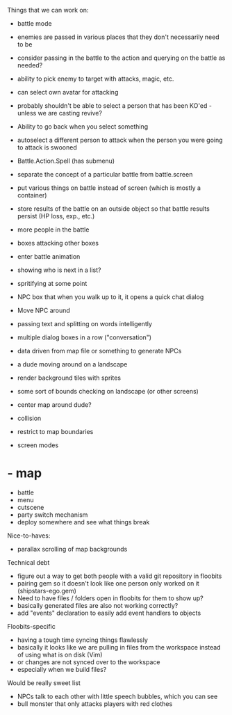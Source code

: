 Things that we can work on:

 - battle mode

  - enemies are passed in various places that they don't necessarily need to be
   - consider passing in the battle to the action and querying on the battle as needed?

  - ability to pick enemy to target with attacks, magic, etc.
   - can select own avatar for attacking
   - probably shouldn't be able to select a person that has been KO'ed
    - unless we are casting revive?
   - Ability to go back when you select something

  - autoselect a different person to attack when the person you were going to attack is swooned

  - Battle.Action.Spell (has submenu)

  - separate the concept of a particular battle from battle.screen
   - put various things on battle instead of screen (which is mostly a container)
   - store results of the battle on an outside object
     so that battle results persist (HP loss, exp., etc.)

  - more people in the battle
   - boxes attacking other boxes

  - enter battle animation

  - showing who is next in a list?
  - spritifying at some point

 - NPC box that when you walk up to it, it opens a quick chat dialog
  - Move NPC around
  - passing text and splitting on words intelligently
  - multiple dialog boxes in a row ("conversation")
  - data driven from map file or something to generate NPCs

 - a dude moving around on a landscape
  - render background tiles with sprites
  - some sort of bounds checking on landscape (or other screens)
  - center map around dude?
  - collision
  - restrict to map boundaries
 - screen modes
#  - map
   - battle
   - menu
   - cutscene
  - party switch mechanism
  - deploy somewhere and see what things break

 Nice-to-haves:
  - parallax scrolling of map backgrounds

 Technical debt
  - figure out a way to get both people with a valid git repository in floobits
  - pairing gem so it doesn't look like one person only worked on it (shipstars-ego.gem)
  - Need to have files / folders open in floobits for them to show up?
   - basically generated files are also not working correctly?
   - add "events" declaration to easily add event handlers to objects

 Floobits-specific
  - having a tough time syncing things flawlessly
   - basically it looks like we are pulling in files from the workspace instead of using what is on disk (Vim)
   - or changes are not synced over to the workspace
   - especially when we build files?


 Would be really sweet list
  - NPCs talk to each other with little speech bubbles, which you can see
  - bull monster that only attacks players with red clothes
